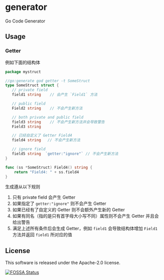 # generator
Go Code Generator

## Usage

### Getter

例如下面的结构体

```go
package mystruct

//go:generate god getter -t SomeStruct
type SomeStruct struct {
   // private field
   field1 string    // 会产生 `Field1` 方法

   // public field
   Field2 string    // 不会产生新方法

   // both private and public field
   field3 string    // 不会产生新方法并会导致警告
   Field3 string

   // 已经自定义了 Getter Field4
   field4 string   // 不会产生新方法

   // ignore field
   field5 string  `getter:"ignore"` // 不会产生新方法
}

func (ss *SomeStruct) Field4() string {
    return "Field4: " + ss.field4
}
```

生成遵从以下规则

1. 只有 private field 会产生 Getter
2. 如果指定了 `getter:"ignore"` 则不会产生 Getter
3. 如果已经有了自定义的 Getter 则不会额外产生新的 Getter
4. 如果有同名（指的是只有首字母大小写不同）属性则不会产生 Getter 并且会给出警告
5. 满足上述所有条件后会生成 Getter，例如 `field1` 会导致结构体增加 `Field1` 方法并返回 `field1` 所对应的值

## License

This software is released under the Apache-2.0 license.

[![FOSSA Status](https://app.fossa.com/api/projects/git%2Bgithub.com%2FImSingee%2Fgenerator.svg?type=large)](https://app.fossa.com/projects/git%2Bgithub.com%2FImSingee%2Fgenerator?ref=badge_large)
